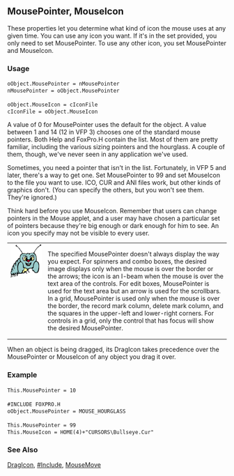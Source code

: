 ## MousePointer, MouseIcon

These properties let you determine what kind of icon the mouse uses at any given time. You can use any icon you want. If it's in the set provided, you only need to set MousePointer. To use any other icon, you set MousePointer and MouseIcon.

### Usage

```foxpro
oObject.MousePointer = nMousePointer
nMousePointer = oObject.MousePointer

oObject.MouseIcon = cIconFile
cIconFile = oObject.MouseIcon
```

A value of 0 for MousePointer uses the default for the object. A value between 1 and 14 (12 in VFP 3) chooses one of the standard mouse pointers. Both Help and FoxPro.H contain the list. Most of them are pretty familiar, including the various sizing pointers and the hourglass. A couple of them, though, we've never seen in any application we've used.

Sometimes, you need a pointer that isn't in the list. Fortunately, in VFP 5 and later, there's a way to get one. Set MousePointer to 99 and set MouseIcon to the file you want to use. ICO, CUR and ANI files work, but other kinds of graphics don't. (You can specify the others, but you won't see them. They're ignored.)

Think hard before you use MouseIcon. Remember that users can change pointers in the Mouse applet, and a user may have chosen a particular set of pointers because they're big enough or dark enough for him to see. An icon you specify may not be visible to every user.

<table>
<tr>
  <td width="17%" valign="top">
<img width="95" height="78" src="bug.gif">
  </td>
  <td width=83%>
  <p>The specified MousePointer doesn't always display the way you expect. For spinners and combo boxes, the desired image displays only when the mouse is over the border or the arrows; the icon is an I-beam when the mouse is over the text area of the controls. For edit boxes, MousePointer is used for the text area but an arrow is used for the scrollbars. In a grid, MousePointer is used only when the mouse is over the border, the record mark column, delete mark column, and the squares in the upper-left and lower-right corners. For controls in a grid, only the control that has focus will show the desired MousePointer.</p>
  </td>
 </tr>
</table>

When an object is being dragged, its DragIcon takes precedence over the MousePointer or MouseIcon of any object you drag it over.

### Example

```foxpro
This.MousePointer = 10

#INCLUDE FOXPRO.H
oObject.MousePointer = MOUSE_HOURGLASS

This.MousePointer = 99
This.MouseIcon = HOME(4)+"CURSORS\Bullseye.Cur"
```
### See Also

[DragIcon](s4g356.md), [#Include](s4g229.md), [MouseMove](s4g608.md)